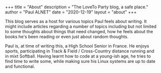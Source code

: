+++
title = "About"
description = "The LoveTo Party blog, a safe place."
author = "Paul ALNET"
date = "2020-12-19"
layout = "about"
+++

This blog serves as a host for various topics Paul feels about writing.
It might include articles regarding a number of topics including but not limited
to some thoughts about things that need changed, how he feels about the books
he's been reading or even just about random thoughts.

Paul is, at time of writing this, a High School Senior in France.
He enjoys sports, participating in Track & Field / Cross-Country distance running
and in mixt Softball.
Having learnt how to code at a young-ish age, he tries to find time to write some,
while making sure his Linux systems are up to date and functional.
